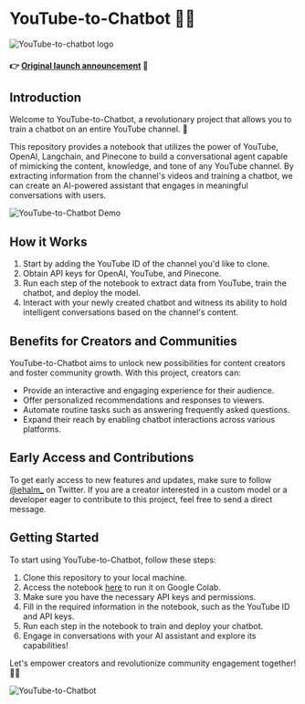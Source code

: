 # YouTube-to-Chatbot 🤖🎥

![YouTube-to-chatbot logo](https://github.com/emmethalm/youtube-to-chatbot/assets/69861956/5dd568f1-face-4e16-9713-808bfaf087e9)

#### 👉 [Original launch announcement](https://twitter.com/ehalm_/status/1660914850107883520?s=20) 🚀

## Introduction

Welcome to YouTube-to-Chatbot, a revolutionary project that allows you to train a chatbot on an entire YouTube channel. 🌟

This repository provides a notebook that utilizes the power of YouTube, OpenAI, Langchain, and Pinecone to build a conversational agent capable of mimicking the content, knowledge, and tone of any YouTube channel. By extracting information from the channel's videos and training a chatbot, we can create an AI-powered assistant that engages in meaningful conversations with users.

![YouTube-to-Chatbot Demo](https://github.com/emmethalm/youtube-to-chatbot/blob/main/images/demo.gif)

## How it Works

1. Start by adding the YouTube ID of the channel you'd like to clone.
2. Obtain API keys for OpenAI, YouTube, and Pinecone.
3. Run each step of the notebook to extract data from YouTube, train the chatbot, and deploy the model.
4. Interact with your newly created chatbot and witness its ability to hold intelligent conversations based on the channel's content.

## Benefits for Creators and Communities

YouTube-to-Chatbot aims to unlock new possibilities for content creators and foster community growth. With this project, creators can:

- Provide an interactive and engaging experience for their audience.
- Offer personalized recommendations and responses to viewers.
- Automate routine tasks such as answering frequently asked questions.
- Expand their reach by enabling chatbot interactions across various platforms.

## Early Access and Contributions

To get early access to new features and updates, make sure to follow [@ehalm_](https://twitter.com/ehalm_) on Twitter. If you are a creator interested in a custom model or a developer eager to contribute to this project, feel free to send a direct message.

## Getting Started

To start using YouTube-to-Chatbot, follow these steps:

1. Clone this repository to your local machine.
2. Access the notebook [here](https://colab.research.google.com/github/emmethalm/youtube-to-chatbot/blob/main/YouTube_to_chatbot_notebook.ipynb) to run it on Google Colab.
3. Make sure you have the necessary API keys and permissions.
4. Fill in the required information in the notebook, such as the YouTube ID and API keys.
5. Run each step in the notebook to train and deploy your chatbot.
6. Engage in conversations with your AI assistant and explore its capabilities!

Let's empower creators and revolutionize community engagement together! 🚀✨

![YouTube-to-Chatbot](https://github.com/emmethalm/youtube-to-chatbot/blob/main/images/youtube-to-chatbot.png)
